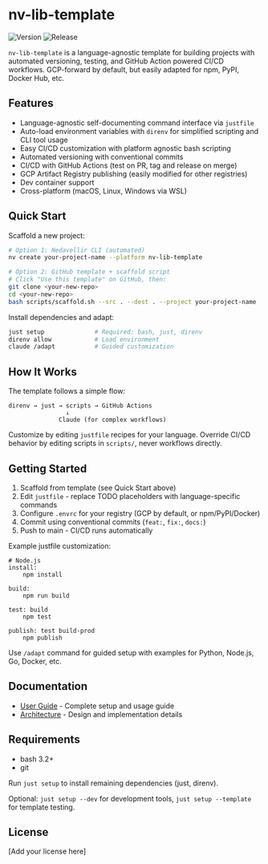 # nv-lib-template

![Version](https://img.shields.io/github/v/release/cloudvoyant/nv-lib-template?label=version)
![Release](https://github.com/cloudvoyant/nv-lib-template/workflows/Release/badge.svg)

`nv-lib-template` is a language-agnostic template for building projects with automated versioning, testing, and GitHub Action powered CI/CD workflows. GCP-forward by default, but easily adapted for npm, PyPI, Docker Hub, etc.

## Features

- Language-agnostic self-documenting command interface via `justfile`
- Auto-load environment variables with `direnv` for simplified scripting and CLI tool usage
- Easy CI/CD customization with platform agnostic bash scripting
- Automated versioning with conventional commits
- CI/CD with GitHub Actions (test on PR, tag and release on merge)
- GCP Artifact Registry publishing (easily modified for other registries)
- Dev container support
- Cross-platform (macOS, Linux, Windows via WSL)

## Quick Start

Scaffold a new project:

```bash
# Option 1: Nedavellir CLI (automated)
nv create your-project-name --platform nv-lib-template

# Option 2: GitHub template + scaffold script
# Click "Use this template" on GitHub, then:
git clone <your-new-repo>
cd <your-new-repo>
bash scripts/scaffold.sh --src . --dest . --project your-project-name
```

Install dependencies and adapt:

```bash
just setup              # Required: bash, just, direnv
direnv allow            # Load environment
claude /adapt           # Guided customization
```

## How It Works

The template follows a simple flow:

```
direnv → just → scripts → GitHub Actions
                ↓
              Claude (for complex workflows)
```

Customize by editing `justfile` recipes for your language. Override CI/CD behavior by editing scripts in `scripts/`, never workflows directly.

## Getting Started

1. Scaffold from template (see Quick Start above)
2. Edit `justfile` - replace TODO placeholders with language-specific commands
3. Configure `.envrc` for your registry (GCP by default, or npm/PyPI/Docker)
4. Commit using conventional commits (`feat:`, `fix:`, `docs:`)
5. Push to main - CI/CD runs automatically

Example justfile customization:

```just
# Node.js
install:
    npm install

build:
    npm run build

test: build
    npm test

publish: test build-prod
    npm publish
```

Use `/adapt` command for guided setup with examples for Python, Node.js, Go, Docker, etc.

## Documentation

- [User Guide](docs/user-guide.md) - Complete setup and usage guide
- [Architecture](docs/architecture.md) - Design and implementation details

## Requirements

- bash 3.2+
- git

Run `just setup` to install remaining dependencies (just, direnv).

Optional: `just setup --dev` for development tools, `just setup --template` for template testing.

## License

[Add your license here]
